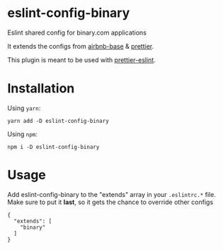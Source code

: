 # eslint-config-binary
Eslint shared config for binary.com applications

It extends the configs from [airbnb-base](https://www.npmjs.com/package/eslint-config-airbnb-base) & [prettier](https://github.com/prettier/eslint-config-prettier/).

This plugin is meant to be used with [prettier-eslint](https://github.com/prettier/prettier-eslint).

# Installation
Using `yarn`:

```
yarn add -D eslint-config-binary
```

Using `npm`:

```
npm i -D eslint-config-binary
```

# Usage
Add eslint-config-binary to the "extends" array in your `.eslintrc.*` file. Make sure to put it **last**, so it gets the chance to override other configs

```
{
  "extends": [
    "binary"
  ]
}

```
